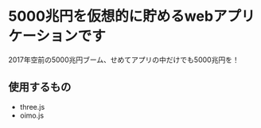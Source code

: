 # 5000兆円を仮想的に貯めるwebアプリケーションです
2017年空前の5000兆円ブーム、せめてアプリの中だけでも5000兆円を！

## 使用するもの
* three.js
* oimo.js
